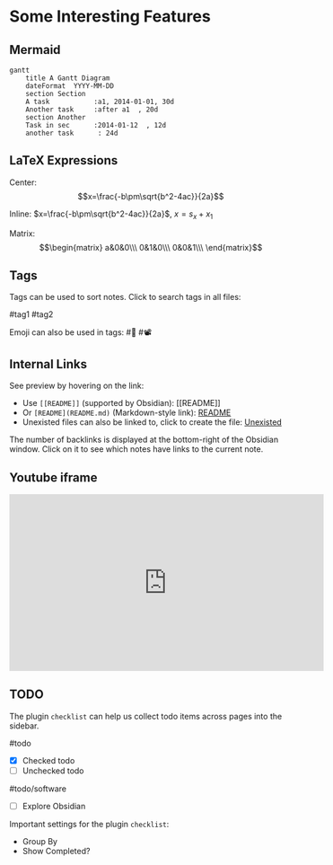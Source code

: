 # Some Interesting Features

## Mermaid

```mermaid
gantt
    title A Gantt Diagram
    dateFormat  YYYY-MM-DD
    section Section
    A task           :a1, 2014-01-01, 30d
    Another task     :after a1  , 20d
    section Another
    Task in sec      :2014-01-12  , 12d
    another task      : 24d
```

## LaTeX Expressions

Center: $$x=\frac{-b\pm\sqrt{b^2-4ac}}{2a}$$

Inline: $x=\frac{-b\pm\sqrt{b^2-4ac}}{2a}$, $x=s_x + x_1$

Matrix:
$$\begin{matrix}
a&0&0\\\
0&1&0\\\
0&0&1\\\
\end{matrix}$$

## Tags

Tags can be used to sort notes. Click to search tags in all files:

#tag1 #tag2

Emoji can also be used in tags: #🌲 #📽️

## Internal Links

See preview by hovering on the link:

- Use `[[README]]` (supported by Obsidian): [[README]]
- Or `[README](README.md)` (Markdown-style link): [README](README.md)
- Unexisted files can also be linked to, click to create the file: [Unexisted](Unexisted.md)

The number of backlinks is displayed at the bottom-right of the Obsidian window. Click on it to see which notes have links to the current note.


## Youtube iframe

<center>
	<iframe width="560" height="315" src="https://www.youtube.com/embed/Ewhfok91AdE" frameborder="0" allow="accelerometer; autoplay; encrypted-media; gyroscope; picture-in-picture" allowfullscreen></iframe>
</center>


## TODO
The plugin `checklist` can help us collect todo items across pages into the sidebar.

#todo 
- [x] Checked todo
- [ ] Unchecked todo

#todo/software
- [ ] Explore Obsidian

Important settings for the plugin `checklist`:
- Group By
- Show Completed?